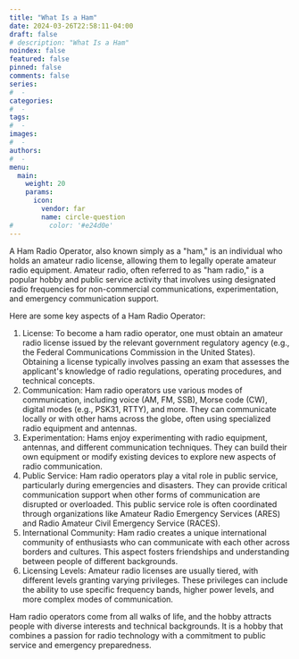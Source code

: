 ```yaml
---
title: "What Is a Ham"
date: 2024-03-26T22:58:11-04:00
draft: false
# description: "What Is a Ham"
noindex: false
featured: false
pinned: false
comments: false
series:
#  - 
categories:
#  - 
tags:
#  - 
images:
#  - 
authors:
#  -
menu:
  main:
    weight: 20
    params:
      icon:
        vendor: far
        name: circle-question
#         color: '#e24d0e'
---
```


A Ham Radio Operator, also known simply as a "ham," is an individual who holds an amateur radio license, allowing them to legally operate amateur radio equipment. Amateur radio, often referred to as "ham radio," is a popular hobby and public service activity that involves using designated radio frequencies for non-commercial communications, experimentation, and emergency communication support.

Here are some key aspects of a Ham Radio Operator:

1. License: To become a ham radio operator, one must obtain an amateur radio license issued by the relevant government regulatory agency (e.g., the Federal Communications Commission in the United States). Obtaining a license typically involves passing an exam that assesses the applicant's knowledge of radio regulations, operating procedures, and technical concepts.
1. Communication: Ham radio operators use various modes of communication, including voice (AM, FM, SSB), Morse code (CW), digital modes (e.g., PSK31, RTTY), and more. They can communicate locally or with other hams across the globe, often using specialized radio equipment and antennas.
1. Experimentation: Hams enjoy experimenting with radio equipment, antennas, and different communication techniques. They can build their own equipment or modify existing devices to explore new aspects of radio communication.
1. Public Service: Ham radio operators play a vital role in public service, particularly during emergencies and disasters. They can provide critical communication support when other forms of communication are disrupted or overloaded. This public service role is often coordinated through organizations like Amateur Radio Emergency Services (ARES) and Radio Amateur Civil Emergency Service (RACES).
1. International Community: Ham radio creates a unique international community of enthusiasts who can communicate with each other across borders and cultures. This aspect fosters friendships and understanding between people of different backgrounds.
1. Licensing Levels: Amateur radio licenses are usually tiered, with different levels granting varying privileges. These privileges can include the ability to use specific frequency bands, higher power levels, and more complex modes of communication.

Ham radio operators come from all walks of life, and the hobby attracts people with diverse interests and technical backgrounds. It is a hobby that combines a passion for radio technology with a commitment to public service and emergency preparedness.
